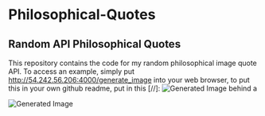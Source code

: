 # Philosophical-Quotes
## Random API Philosophical Quotes  
This repository contains the code for my random philosophical image quote API. To access an example, simply put http://54.242.56.206:4000/generate_image
into your web browser, to put this in your own github readme, put in this 
[//]: ![Generated Image](http://54.242.56.206:4000/generate_image?timestamp=<current_timestamp>) behind a 


![Generated Image](http://54.242.56.206:4000/generate_image?timestamp=<current_timestamp>)

